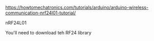 https://howtomechatronics.com/tutorials/arduino/arduino-wireless-communication-nrf24l01-tutorial/

nRF24L01

You'll need to download teh RF24 library
